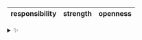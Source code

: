 | responsibility | strength | openness |
| :------------: | :------: | :------: |

<details>
  <summary>✨</summary>
  These words are chosen at random each day. New words will appear here tomorrow morning.
</details>